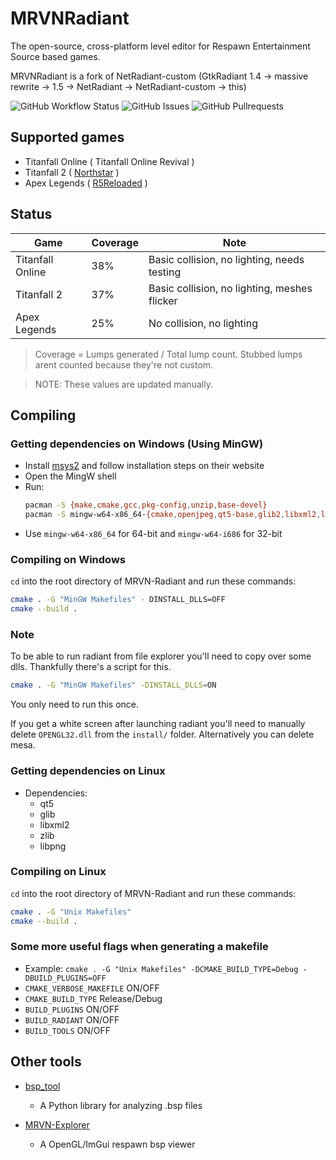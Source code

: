 # MRVNRadiant

The open-source, cross-platform level editor for Respawn Entertainment Source based games.

MRVNRadiant is a fork of NetRadiant-custom (GtkRadiant 1.4 &rarr; massive rewrite &rarr; 1.5 &rarr; NetRadiant &rarr; NetRadiant-custom &rarr; this)

<div align=left>
<img alt="GitHub Workflow Status" src="https://img.shields.io/github/actions/workflow/status/MRVNRadiant/MRVNRadiant/build.yml?style=for-the-badge">
<img alt="GitHub Issues" src="https://img.shields.io/github/issues/MRVNRadiant/MRVNRadiant?style=for-the-badge">
<img alt="GitHub Pullrequests" src="https://img.shields.io/github/issues-pr/MRVNRadiant/MRVNRadiant?style=for-the-badge">
</div>

## Supported games
- Titanfall Online ( Titanfall Online Revival )
- Titanfall 2 ( [Northstar](https://northstar.tf) )
- Apex Legends ( [R5Reloaded](https://r5reloaded.com/) )

## Status
| Game | Coverage | Note |
|------|----------|------|
| Titanfall Online | 38% | Basic collision, no lighting, needs testing |
| Titanfall 2 | 37% | Basic collision, no lighting, meshes flicker |
| Apex Legends | 25% | No collision, no lighting |

> Coverage = Lumps generated / Total lump count. Stubbed lumps arent counted because they're not custom.

> NOTE: These values are updated manually.

## Compiling
### Getting dependencies on Windows (Using MinGW)
- Install [msys2](https://www.msys2.org/) and follow installation steps on their website
- Open the MingW shell
- Run:
  ```sh
  pacman -S {make,cmake,gcc,pkg-config,unzip,base-devel}
  pacman -S mingw-w64-x86_64-{cmake,openjpeg,qt5-base,glib2,libxml2,libpng,zlib}
  ```
- Use `mingw-w64-x86_64` for 64-bit and `mingw-w64-i686` for 32-bit

### Compiling on Windows
`cd` into the root directory of MRVN-Radiant and run these commands:
```sh
cmake . -G "MinGW Makefiles" - DINSTALL_DLLS=OFF
cmake --build .
```
### Note
To be able to run radiant from file explorer you'll need to copy over some dlls. Thankfully there's a script for this.
```sh
cmake . -G "MinGW Makefiles" -DINSTALL_DLLS=ON
```
You only need to run this once.

If you get a white screen after launching radiant you'll need to manually delete `OPENGL32.dll` from the `install/` folder. Alternatively you can delete mesa.

### Getting dependencies on Linux
- Dependencies:
    - qt5
    - glib
    - libxml2
    - zlib
    - libpng

### Compiling on Linux
`cd` into the root directory of MRVN-Radiant and run these commands:
```sh
cmake . -G "Unix Makefiles"
cmake --build .
```

### Some more useful flags when generating a makefile
 - Example: `cmake . -G "Unix Makefiles" -DCMAKE_BUILD_TYPE=Debug -DBUILD_PLUGINS=OFF`
 - `CMAKE_VERBOSE_MAKEFILE` ON/OFF
 - `CMAKE_BUILD_TYPE` Release/Debug
 - `BUILD_PLUGINS` ON/OFF
 - `BUILD_RADIANT` ON/OFF
 - `BUILD_TOOLS` ON/OFF

## Other tools
- [bsp_tool](https://github.com/snake-biscuits/bsp_tool)
    - A Python library for analyzing .bsp files

- [MRVN-Explorer](https://github.com/MRVN-Radiant/MRVN-Explorer)
    - A OpenGL/ImGui respawn bsp viewer
